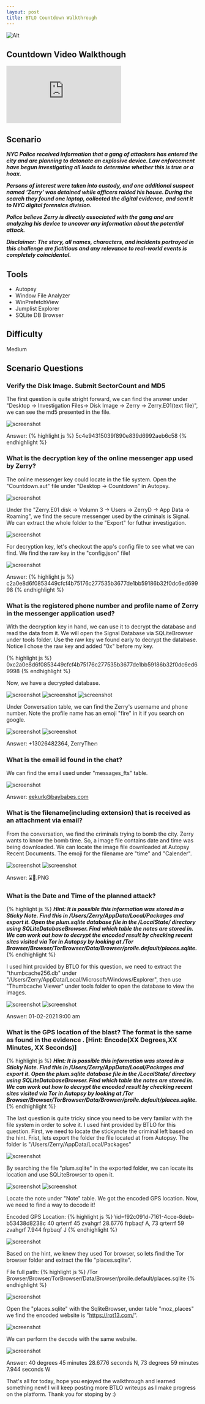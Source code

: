 ```yaml
---
layout: post
title: BTLO Countdown Walkthrough
---
```

![Alt](https://bohansec.com/assets/Countdown/coverpage.jpg "Security Blue Team")

## Countdown Video Walkthough 

<div class="youtube-wrapper">
    <iframe 
            src="https://www.youtube.com/embed/YrfyzyiXvek"
            frameborder="0"
            allow="autoplay; encrypted-media"
            allowfullscreen></iframe>
</div>

## Scenario

***NYC Police received information that a gang of attackers has entered the city and are planning to detonate an explosive device. Law enforcement have begun investigating all leads to determine whether this is true or a hoax.***

***Persons of interest were taken into custody, and one additional suspect named ‘Zerry’ was detained while officers raided his house. During the search they found one laptop, collected the digital evidence, and sent it to NYC digital forensics division.***

***Police believe Zerry is directly associated with the gang and are analyzing his device to uncover any information about the potential attack.***

***Disclaimer: The story, all names, characters, and incidents portrayed in this challenge are fictitious and any relevance to real-world events is completely coincidental.***

## Tools
- Autopsy 
- Window File Analyzer 
- WinPrefetchView 
- Jumplist Explorer 
- SQLite DB Browser 

## Difficulty
Medium

## Scenario Questions

### Verify the Disk Image. Submit SectorCount and MD5

The first question is quite stright forward, we can find the answer under "Desktop -> Investigation Files-> Disk Image -> Zerry -> Zerry.E01(text file)", we can see the md5 presented in the file.

![screenshot](https://bohansec.com/assets/Countdown/1.PNG "screenshot")

Answer: 
{% highlight js %}
5c4e94315039f890e839d6992aeb6c58
{% endhighlight %}

### What is the decryption key of the online messenger app used by Zerry?

The online messenger key could locate in the file system. Open the "Countdown.aut" file under "Desktop -> Countdown" in Autopsy.

![screenshot](https://bohansec.com/assets/Countdown/2.PNG "screenshot")

Under the "Zerry.E01 disk -> Volumn 3 -> Users -> ZerryD -> App Data -> Roaming", we find the secure messenger used by the criminals is Signal. We can extract the whole folder to the "Export" for futhur investigation.

![screenshot](https://bohansec.com/assets/Countdown/3.PNG "screenshot")

For decryption key, let's checkout the app's config file to see what we can find. We find the raw key in the "config.json" file! 

![screenshot](https://bohansec.com/assets/Countdown/3-1.PNG "screenshot")


Answer:
{% highlight js %}
c2a0e8d6f0853449cfcf4b75176c277535b3677de1bb59186b32f0dc6ed69998
{% endhighlight %}

### What is the registered phone number and profile name of Zerry in the messenger application used?

With the decryption key in hand, we can use it to decrypt the database and read the data from it. We will open the Signal Database via SQLiteBrowser under tools folder. Use the raw key we found early to decrypt the database. Notice I chose the raw key and added "0x" before my key.

{% highlight js %}
0xc2a0e8d6f0853449cfcf4b75176c277535b3677de1bb59186b32f0dc6ed69998
{% endhighlight %}

Now, we have a decrypted database.

![screenshot](https://bohansec.com/assets/Countdown/4.PNG "screenshot")
![screenshot](https://bohansec.com/assets/Countdown/5.PNG "screenshot")
![screenshot](https://bohansec.com/assets/Countdown/6.PNG "screenshot")

Under Conversation table, we can find the Zerry's username and phone number. Note the profile name has an emoji "fire" in it if you search on google.

![screenshot](https://bohansec.com/assets/Countdown/7.PNG "screenshot")
![screenshot](https://bohansec.com/assets/Countdown/8.PNG "screenshot")

Answer:
+13026482364, ZerryThe🔥 

### What is the email id found in the chat? 

We can find the email used under "messages_fts" table.

![screenshot](https://bohansec.com/assets/Countdown/9.PNG "screenshot")

Answer:
eekurk@baybabes.com

### What is the filename(including extension) that is received as an attachment via email?

From the conversation, we find the criminals trying to bomb the city. Zerry wants to know the bomb time. So, a image file contains date and time was being downloaded. We can locate the image file downloaded at Autopsy Recent Documents. The emoji for the filename are "time" and "Calender".

![screenshot](https://bohansec.com/assets/Countdown/10.PNG "screenshot")
![screenshot](https://bohansec.com/assets/Countdown/11.PNG "screenshot")

Answer:
⌛📅.PNG

### What is the Date and Time of the planned attack?

{% highlight js %}
***Hint: It is possible this information was stored in a Sticky Note. Find this in /Users/Zerry/AppData/Local/Packages and export it. Open the plum.sqlite database file in the /LocalState/ directory using SQLiteDatabaseBrowser. Find which table the notes are stored in. We can work out how to decrypt the encoded result by checking recent sites visited via Tor in Autopsy by looking at /Tor Browser/Browser/TorBrowser/Data/Browser/proile.default/places.sqlite.***
{% endhighlight %}

I used hint provided by BTLO for this question, we need to extract the "thumbcache256.db" under "/Users/Zerry/AppData/Local/Microsoft/Windows/Explorer", then use "Thumbcache Viewer" under tools folder to open the database to view the images.

![screenshot](https://bohansec.com/assets/Countdown/12.PNG "screenshot")
![screenshot](https://bohansec.com/assets/Countdown/13.PNG "screenshot")

Answer:
01-02-2021 9:00 am

### What is the GPS location of the blast? The format is the same as found in the evidence . [Hint: Encode(XX Degrees,XX Minutes, XX Seconds)] 

{% highlight js %}
***Hint: It is possible this information was stored in a Sticky Note. Find this in /Users/Zerry/AppData/Local/Packages and export it. Open the plum.sqlite database file in the /LocalState/ directory using SQLiteDatabaseBrowser. Find which table the notes are stored in. We can work out how to decrypt the encoded result by checking recent sites visited via Tor in Autopsy by looking at /Tor Browser/Browser/TorBrowser/Data/Browser/proile.default/places.sqlite.***
{% endhighlight %}

The last question is quite tricky since you need to be very familar with the file system in order to solve it. I used hint provided by BTLO for this question. First, we need to locate the stickynote the criminal left based on the hint. Frist, lets export the folder the file located at from Autopsy. The folder is "/Users/Zerry/AppData/Local/Packages"

![screenshot](https://bohansec.com/assets/Countdown/14.PNG "screenshot")

By searching the file "plum.sqlite" in the exported folder, we can locate its location and use SQLiteBrowser to open it.

![screenshot](https://bohansec.com/assets/Countdown/15.PNG "screenshot")
![screenshot](https://bohansec.com/assets/Countdown/16.PNG "screenshot")

Locate the note under "Note" table. We got the encoded GPS location. Now, we need to find a way to decode it!

Encoded GPS Location:
{% highlight js %}
\id=f92c091d-7161-4cce-8deb-b53438d8238c 40 qrterrf 45 zvahgrf 28.6776 frpbaqf A, 73 qrterrf 59 zvahgrf 7.944 frpbaqf J
{% endhighlight %}

![screenshot](https://bohansec.com/assets/Countdown/17.PNG "screenshot")

Based on the hint, we knew they used Tor browser, so lets find the Tor browser folder and extract the file "places.sqlite".

File full path:
{% highlight js %}
/Tor Browser/Browser/TorBrowser/Data/Browser/proile.default/places.sqlite
{% endhighlight %}

![screenshot](https://bohansec.com/assets/Countdown/18.PNG "screenshot")

Open the "places.sqlite" with the SqliteBrowser, under table "moz_places" we find the encoded website is "https://rot13.com/". 

![screenshot](https://bohansec.com/assets/Countdown/19.PNG "screenshot")

We can perform the decode with the same website.

![screenshot](https://bohansec.com/assets/Countdown/20.PNG "screenshot")

Answer:
40 degrees 45 minutes 28.6776 seconds N, 73 degrees 59 minutes 7.944 seconds W


That's all for today, hope you enjoyed the walkthrough and learned something new! I will keep posting more BTLO writeups as I make progress on the platform. Thank you for stoping by :) 